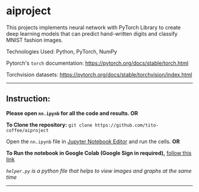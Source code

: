 # aiproject
This projects implements neural network with PyTorch Library to create deep learning models that can predict hand-written digits and classify MNIST fashion images.

Technologies Used: Python, PyTorch, NumPy

Pytorch's `torch` documentation: https://pytorch.org/docs/stable/torch.html

Torchvision datasets: https://pytorch.org/docs/stable/torchvision/index.html 

---

## **Instruction:** 

**Please open `nn.ipynb` for all the code and results. OR**

**To Clone the repository:** `git clone https://github.com/tito-coffee/aiproject`

Open the `nn.ipynb` file in [Jupyter Notebook Editor](https://jupyter.org/install) and run the cells. **OR**


**To Run the notebook in Google Colab (Google Sign in required),** [follow this link](https://colab.research.google.com/drive/1U6SJgKbr-OqX9_fQSYJKV_SeYHExJb4a)

*`helper.py` is a python file that helps to view images and graphs at the same time*

---
